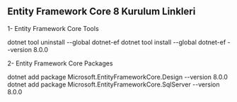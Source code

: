 ## Entity Framework Core 8 Kurulum Linkleri

1- Entity Framework Core Tools

dotnet tool uninstall --global dotnet-ef
dotnet tool install --global dotnet-ef --version 8.0.0

2- Entity Framework Core Packages

dotnet add package Microsoft.EntityFrameworkCore.Design --version 8.0.0
dotnet add package Microsoft.EntityFrameworkCore.SqlServer --version 8.0.0


<ItemGroup>
    <PackageReference Include="Microsoft.EntityFrameworkCore.Design" Version="8.0.0"/>
    <PackageReference Include="Microsoft.EntityFrameworkCore.Sqlite" Version="8.0.0"/>
</ItemGroup>

